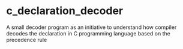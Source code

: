 # c_declaration_decoder
A small decoder program as an initiative to understand how compiler decodes the declaration in C programming language based on the precedence rule
